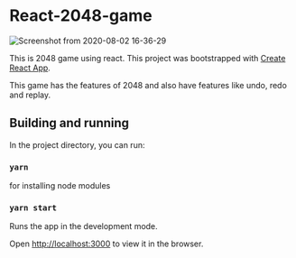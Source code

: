 # React-2048-game
![Screenshot from 2020-08-02 16-36-29](https://user-images.githubusercontent.com/22938813/89121678-750f8100-d4de-11ea-84f3-38ea4c94f360.png)


This is 2048 game using react. This project was bootstrapped with [Create React App](https://github.com/facebook/create-react-app).

This game has the features of 2048 and also have features like undo, redo and replay.

## Building and running

In the project directory, you can run:

 ### `yarn`
 for installing node modules
 
 ### `yarn start`
 Runs the app in the development mode.

Open [http://localhost:3000](http://localhost:3000) to view it in the browser.

